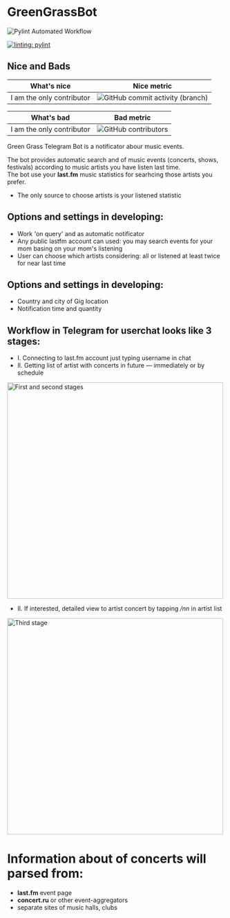 # GreenGrassBot


![Pylint Automated Workflow](https://github.com/baidakovil/greengrassbot/actions/workflows/pylint-workflow_dispatch.yml/badge.svg)

[![linting: pylint](https://img.shields.io/badge/linting-pylint-yellowgreen)](https://github.com/baidakovil/diploma)



## Nice and Bads

| **What's nice**           |**Nice metric**                                                                                                |
|---------------------------|---------------------------------------------------------------------------------------------------------------|
| I am the only contributor |   ![GitHub commit activity (branch)](https://img.shields.io/github/commit-activity/m/baidakovil/GreenGrassBot)|


| **What's bad**            |**Bad metric**                                                                                                 |
|---------------------------|---------------------------------------------------------------------------------------------------------------|
| I am the only contributor | ![GitHub contributors](https://img.shields.io/github/contributors/baidakovil/GreenGrassBot)                   |


Green Grass Telegram Bot is a notificator abour music events.  

The bot provides automatic search and of music events (concerts, shows, festivals) according to music artists you have listen last time.  
The bot use your __last.fm__ music statistics for searhcing those artists you prefer. 

- The only source to choose artists is your listened statistic

## Options and settings in developing:
- Work 'on query' and as automatic notificator
- Any public lastfm account can used: you may search events for your mom basing on your mom's listening
- User can choose which artists considering: all or listened at least twice for near last time

## Options and settings in developing:
- Country and city of Gig location
- Notification time and quantity

## Workflow in Telegram for userchat looks like 3 stages:
- I. Connecting to last.fm account just typing username in chat
- II. Getting list of artist with concerts in future — immediately or by schedule

<img src="https://user-images.githubusercontent.com/90848485/162991341-6d712501-cb84-4219-bc1c-3928c4c32b93.png" alt="First and second stages" width="500"/>



- II. If interested, detailed view to artist concert by tapping _/nn_ in artist list 
<img src="https://user-images.githubusercontent.com/90848485/162991339-f6fbe73e-b063-47f8-b08f-3de8c67b6404.png" alt="Third stage" width="500"/>


# Information about of concerts will parsed from:
- __last.fm__ event page
- __concert.ru__ or other event-aggregators
- separate sites of music halls, clubs
